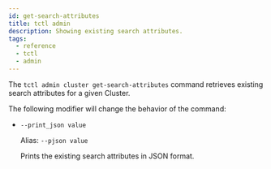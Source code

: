 ```yaml
---
id: get-search-attributes
title: tctl admin
description: Showing existing search attributes.
tags:
  - reference
  - tctl
  - admin
---
```


The `tctl admin cluster get-search-attributes` command retrieves existing search attributes for a given Cluster.

The following modifier will change the behavior of the command:

- `--print_json value`

  Alias: `--pjson value`

  Prints the existing search attributes in JSON format.
